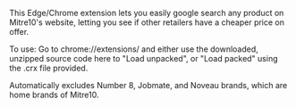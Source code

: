 This Edge/Chrome extension lets you easily google search any product on Mitre10's website, letting you see if other retailers have a cheaper price on offer.

To use: Go to chrome://extensions/ and either use the downloaded, unzipped source code here to "Load unpacked", or "Load packed" using the .crx file provided.

Automatically excludes Number 8, Jobmate, and Noveau brands, which are home brands of Mitre10.
